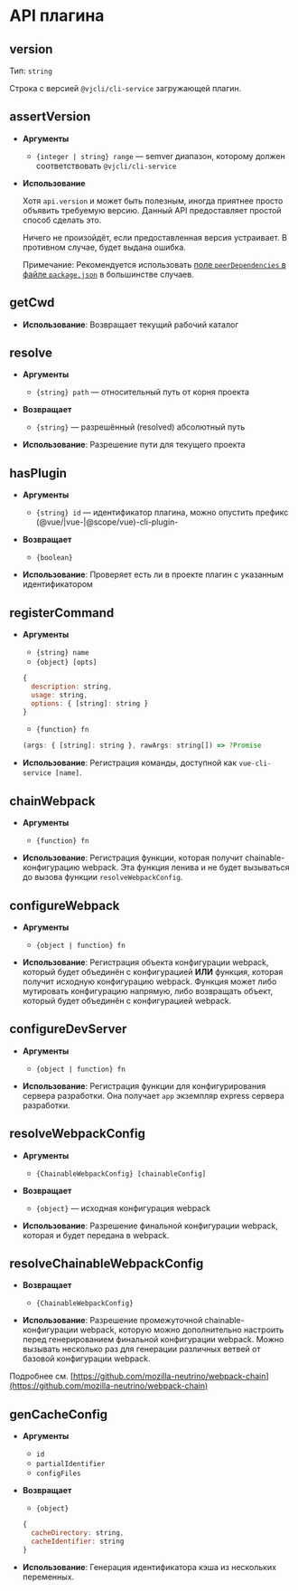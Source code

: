 # API плагина

## version

Тип: `string`

Строка с версией `@vjcli/cli-service` загружающей плагин.

## assertVersion

- **Аргументы**
  - `{integer | string} range` — semver диапазон, которому должен соответствовать `@vjcli/cli-service`

- **Использование**

  Хотя `api.version` и может быть полезным, иногда приятнее просто объявить требуемую версию. Данный API предоставляет простой способ сделать это.

  Ничего не произойдёт, если предоставленная версия устраивает. В противном случае, будет выдана ошибка.

  Примечание: Рекомендуется использовать [поле `peerDependencies` в файле `package.json`](https://docs.npmjs.com/files/package.json#peerdependencies) в большинстве случаев.

## getCwd

- **Использование**:
Возвращает текущий рабочий каталог

## resolve

- **Аргументы**
  - `{string} path` — относительный путь от корня проекта

- **Возвращает**
  - `{string}` — разрешённый (resolved) абсолютный путь

- **Использование**:
Разрешение пути для текущего проекта

## hasPlugin

- **Аргументы**
  - `{string} id` — идентификатор плагина, можно опустить префикс (@vue/|vue-|@scope/vue)-cli-plugin-

- **Возвращает**
  - `{boolean}`

- **Использование**:
Проверяет есть ли в проекте плагин с указанным идентификатором

## registerCommand

- **Аргументы**
  - `{string} name`
  - `{object} [opts]`
  ```js
  {
    description: string,
    usage: string,
    options: { [string]: string }
  }
  ```
  - `{function} fn`
  ```js
  (args: { [string]: string }, rawArgs: string[]) => ?Promise
  ```

- **Использование**:
Регистрация команды, доступной как `vue-cli-service [name]`.

## chainWebpack

- **Аргументы**
  - `{function} fn`

- **Использование**:
Регистрация функции, которая получит chainable-конфигурацию webpack. Эта функция ленива и не будет вызываться до вызова функции `resolveWebpackConfig`.


## configureWebpack

- **Аргументы**
  - `{object | function} fn`

- **Использование**:
Регистрация объекта конфигурации webpack, который будет объединён с конфигурацией **ИЛИ** функция, которая получит исходную конфигурацию webpack. Функция может либо мутировать конфигурацию напрямую, либо возвращать объект, который будет объединён с конфигурацией webpack.

## configureDevServer

- **Аргументы**
  - `{object | function} fn`

- **Использование**:
Регистрация функции для конфигурирования сервера разработки. Она получает `app` экземпляр express сервера разработки.

## resolveWebpackConfig

- **Аргументы**
  - `{ChainableWebpackConfig} [chainableConfig]`

- **Возвращает**
  - `{object}` — исходная конфигурация webpack

- **Использование**:
Разрешение финальной конфигурации webpack, которая и будет передана в webpack.

## resolveChainableWebpackConfig

- **Возвращает**
  - `{ChainableWebpackConfig}`

- **Использование**:
Разрешение промежуточной chainable-конфигурации webpack, которую можно дополнительно настроить перед генерированием финальной конфигурации webpack. Можно вызывать несколько раз для генерации различных ветвей от базовой конфигурации webpack.

Подробнее см. [https://github.com/mozilla-neutrino/webpack-chain](https://github.com/mozilla-neutrino/webpack-chain)

## genCacheConfig

- **Аргументы**
  - `id`
  - `partialIdentifier`
  - `configFiles`

- **Возвращает**
  - `{object}`
  ```js
  {
    cacheDirectory: string,
    cacheIdentifier: string
  }
  ```

- **Использование**:
Генерация идентификатора кэша из нескольких переменных.
